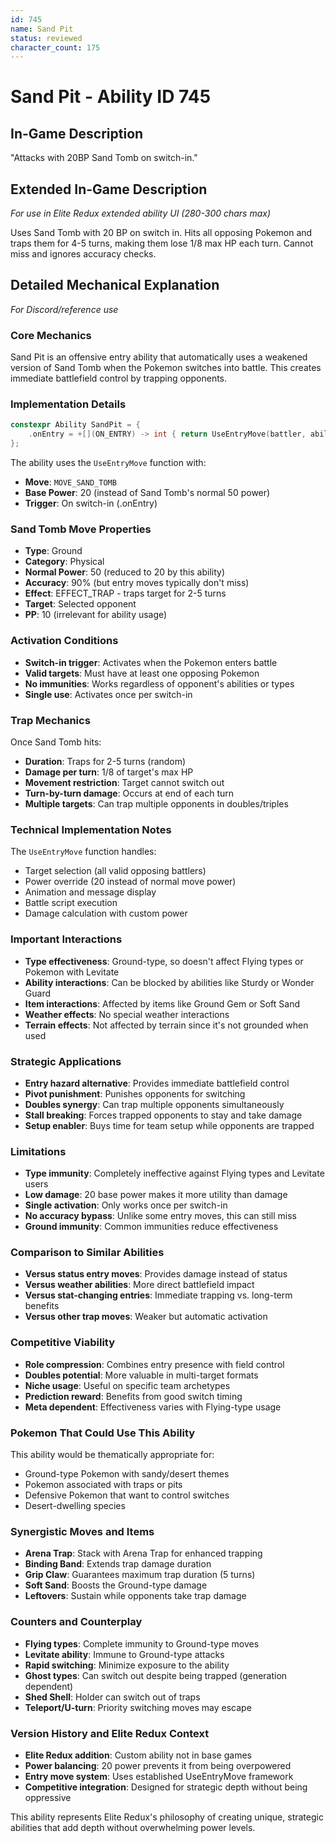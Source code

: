 ```yaml
---
id: 745
name: Sand Pit
status: reviewed
character_count: 175
---
```


# Sand Pit - Ability ID 745

## In-Game Description
"Attacks with 20BP Sand Tomb on switch-in."

## Extended In-Game Description
*For use in Elite Redux extended ability UI (280-300 chars max)*

Uses Sand Tomb with 20 BP on switch in. Hits all opposing Pokemon and traps them for 4-5 turns, making them lose 1/8 max HP each turn. Cannot miss and ignores accuracy checks. 

## Detailed Mechanical Explanation
*For Discord/reference use*

### Core Mechanics
Sand Pit is an offensive entry ability that automatically uses a weakened version of Sand Tomb when the Pokemon switches into battle. This creates immediate battlefield control by trapping opponents.

### Implementation Details
```c
constexpr Ability SandPit = {
    .onEntry = +[](ON_ENTRY) -> int { return UseEntryMove(battler, ability, MOVE_SAND_TOMB, 20); },
};
```

The ability uses the `UseEntryMove` function with:
- **Move**: `MOVE_SAND_TOMB` 
- **Base Power**: 20 (instead of Sand Tomb's normal 50 power)
- **Trigger**: On switch-in (.onEntry)

### Sand Tomb Move Properties
- **Type**: Ground
- **Category**: Physical
- **Normal Power**: 50 (reduced to 20 by this ability)
- **Accuracy**: 90% (but entry moves typically don't miss)
- **Effect**: EFFECT_TRAP - traps target for 2-5 turns
- **Target**: Selected opponent
- **PP**: 10 (irrelevant for ability usage)

### Activation Conditions
- **Switch-in trigger**: Activates when the Pokemon enters battle
- **Valid targets**: Must have at least one opposing Pokemon
- **No immunities**: Works regardless of opponent's abilities or types
- **Single use**: Activates once per switch-in

### Trap Mechanics
Once Sand Tomb hits:
- **Duration**: Traps for 2-5 turns (random)
- **Damage per turn**: 1/8 of target's max HP
- **Movement restriction**: Target cannot switch out
- **Turn-by-turn damage**: Occurs at end of each turn
- **Multiple targets**: Can trap multiple opponents in doubles/triples

### Technical Implementation Notes
The `UseEntryMove` function handles:
- Target selection (all valid opposing battlers)
- Power override (20 instead of normal move power)
- Animation and message display
- Battle script execution
- Damage calculation with custom power

### Important Interactions
- **Type effectiveness**: Ground-type, so doesn't affect Flying types or Pokemon with Levitate
- **Ability interactions**: Can be blocked by abilities like Sturdy or Wonder Guard
- **Item interactions**: Affected by items like Ground Gem or Soft Sand
- **Weather effects**: No special weather interactions
- **Terrain effects**: Not affected by terrain since it's not grounded when used

### Strategic Applications
- **Entry hazard alternative**: Provides immediate battlefield control
- **Pivot punishment**: Punishes opponents for switching
- **Doubles synergy**: Can trap multiple opponents simultaneously  
- **Stall breaking**: Forces trapped opponents to stay and take damage
- **Setup enabler**: Buys time for team setup while opponents are trapped

### Limitations
- **Type immunity**: Completely ineffective against Flying types and Levitate users
- **Low damage**: 20 base power makes it more utility than damage
- **Single activation**: Only works once per switch-in
- **No accuracy bypass**: Unlike some entry moves, this can still miss
- **Ground immunity**: Common immunities reduce effectiveness

### Comparison to Similar Abilities
- **Versus status entry moves**: Provides damage instead of status
- **Versus weather abilities**: More direct battlefield impact
- **Versus stat-changing entries**: Immediate trapping vs. long-term benefits
- **Versus other trap moves**: Weaker but automatic activation

### Competitive Viability
- **Role compression**: Combines entry presence with field control
- **Doubles potential**: More valuable in multi-target formats
- **Niche usage**: Useful on specific team archetypes
- **Prediction reward**: Benefits from good switch timing
- **Meta dependent**: Effectiveness varies with Flying-type usage

### Pokemon That Could Use This Ability
This ability would be thematically appropriate for:
- Ground-type Pokemon with sandy/desert themes
- Pokemon associated with traps or pits
- Defensive Pokemon that want to control switches
- Desert-dwelling species

### Synergistic Moves and Items
- **Arena Trap**: Stack with Arena Trap for enhanced trapping
- **Binding Band**: Extends trap damage duration
- **Grip Claw**: Guarantees maximum trap duration (5 turns)
- **Soft Sand**: Boosts the Ground-type damage
- **Leftovers**: Sustain while opponents take trap damage

### Counters and Counterplay
- **Flying types**: Complete immunity to Ground-type moves
- **Levitate ability**: Immune to Ground-type attacks
- **Rapid switching**: Minimize exposure to the ability
- **Ghost types**: Can switch out despite being trapped (generation dependent)
- **Shed Shell**: Holder can switch out of traps
- **Teleport/U-turn**: Priority switching moves may escape

### Version History and Elite Redux Context
- **Elite Redux addition**: Custom ability not in base games
- **Power balancing**: 20 power prevents it from being overpowered
- **Entry move system**: Uses established UseEntryMove framework
- **Competitive integration**: Designed for strategic depth without being oppressive

This ability represents Elite Redux's philosophy of creating unique, strategic abilities that add depth without overwhelming power levels.